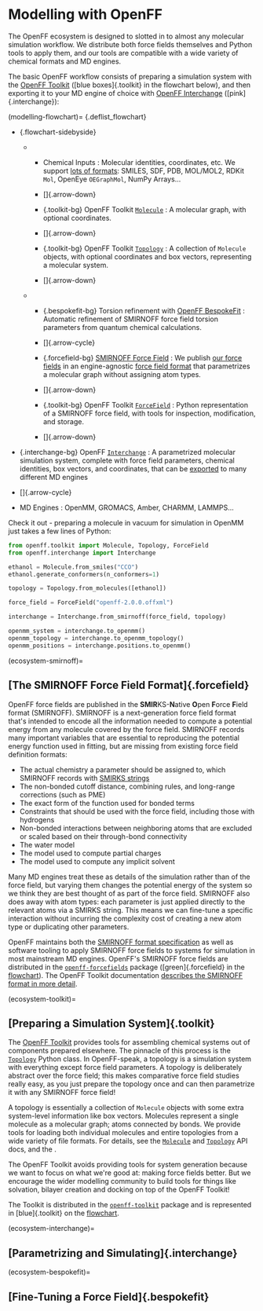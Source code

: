 # Modelling with OpenFF

The OpenFF ecosystem is designed to slotted in to almost any molecular simulation workflow. We distribute both force fields themselves and Python tools to apply them, and our tools are compatible with a wide variety of chemical formats and MD engines. 

The basic OpenFF workflow consists of preparing a simulation system with the [OpenFF Toolkit] ([blue boxes]{.toolkit} in the flowchart below), and then exporting it to your MD engine of choice with [OpenFF Interchange] ([pink]{.interchange}):

(modelling-flowchart)=
{.deflist_flowchart}
- {.flowchart-sidebyside}
  - - Chemical Inputs
      : Molecular identities, coordinates, etc. We support [lots of formats]: SMILES, SDF, PDB, MOL/MOL2, RDKit `Mol`, OpenEye `OEGraphMol`,   NumPy Arrays...
  
    - []{.arrow-down}
  
    - {.toolkit-bg}
      OpenFF Toolkit [`Molecule`]
      : A molecular graph, with optional coordinates.
  
    - []{.arrow-down}
  
    - {.toolkit-bg}
      OpenFF Toolkit [`Topology`]
      : A collection of `Molecule` objects, with optional coordinates and   box vectors, representing a molecular system.
  
    - []{.arrow-down}

  - - {.bespokefit-bg}
      Torsion refinement with [OpenFF BespokeFit]
      : Automatic refinement of SMIRNOFF force field torsion parameters from quantum chemical calculations.
  
    - []{.arrow-cycle}
  
    - {.forcefield-bg}
      [SMIRNOFF Force Field]
      : We publish [our force fields] in an engine-agnostic [force field format] that parametrizes a   molecular graph without assigning atom types.
  
    - []{.arrow-down}
  
    - {.toolkit-bg}
      OpenFF Toolkit [`ForceField`]
      : Python representation of a SMIRNOFF force field, with tools for   inspection, modification, and storage.
  
    - []{.arrow-down}

- {.interchange-bg}
  OpenFF [`Interchange`]
  : A parametrized molecular simulation system, complete with force field parameters, chemical identities, box vectors, and coordinates, that can be [exported] to many different MD engines

- []{.arrow-cycle}

- MD Engines
  : OpenMM, GROMACS, Amber, CHARMM, LAMMPS...

[OpenFF Toolkit]: https://docs.openforcefield.org/projects/toolkit
[OpenFF Interchange]: https://docs.openforcefield.org/projects/interchange
[NumPy arrays]: numpy.array
[`Molecule`]: openff.toolkit.topology.Molecule
[`Topology`]: openff.toolkit.topology.Topology
[`ForceField`]: openff.toolkit.typing.engines.smirnoff.ForceField
[`Interchange`]: openff.interchange.Interchange
[lots of formats]: inv:openff.toolkit#users/molecule_cookbook
[OpenFF BespokeFit]: inv:openff.bespokefit#index
[SMIRNOFF Force Field]: ecosystem-smirnoff
[our force fields]: https://github.com/openforcefield/openff-forcefields
[force field format]: https://openforcefield.github.io/standards/standards/smirnoff/
[exported]: inv:openff.interchange#using/output

Check it out - preparing a molecule in vacuum for simulation in OpenMM just takes a few lines of Python:

```python
from openff.toolkit import Molecule, Topology, ForceField
from openff.interchange import Interchange

ethanol = Molecule.from_smiles("CCO")
ethanol.generate_conformers(n_conformers=1)

topology = Topology.from_molecules([ethanol])

force_field = ForceField("openff-2.0.0.offxml")

interchange = Interchange.from_smirnoff(force_field, topology)

openmm_system = interchange.to_openmm()
openmm_topology = interchange.to_openmm_topology()
openmm_positions = interchange.positions.to_openmm()
```

(ecosystem-smirnoff)=
## [The SMIRNOFF Force Field Format]{.forcefield}

OpenFF force fields are published in the **SMIR**KS-**N**ative **O**pen **F**orce **F**ield format (SMIRNOFF). SMIRNOFF is a next-generation force field format that's intended to encode all the information needed to compute a potential energy from any molecule covered by the force field. SMIRNOFF records many important variables that are essential to reproducing the potential energy function used in fitting, but are missing from existing force field definition formats:

- The actual chemistry a parameter should be assigned to, which SMIRNOFF records with [SMIRKS strings]
- The non-bonded cutoff distance, combining rules, and long-range corrections (such as PME)
- The exact form of the function used for bonded terms
- Constraints that should be used with the force field, including those with hydrogens
- Non-bonded interactions between neighboring atoms that are excluded or scaled based on their through-bond connectivity
- The water model
- The model used to compute partial charges
- The model used to compute any implicit solvent

Many MD engines treat these as details of the simulation rather than of the force field, but varying them changes the potential energy of the system so we think they are best thought of as part of the force field. SMIRNOFF also does away with atom types: each parameter is just applied directly to the relevant atoms via a SMIRKS string. This means we can fine-tune a specific interaction without incurring the complexity cost of creating a new atom type or duplicating other parameters.

OpenFF maintains both the [SMIRNOFF format specification] as well as software tooling to apply SMIRNOFF force fields to systems for simulation in most mainstream MD engines. OpenFF's SMIRNOFF force fields are distributed in the [`openff-forcefields`] package ([green]{.forcefield} in the [flowchart]). The OpenFF Toolkit documentation [describes the SMIRNOFF format in more detail](inv:openff.toolkit#users/smirnoff).

[SMIRKS strings]: https://www.daylight.com/dayhtml/doc/theory/theory.smirks.html
[SMIRNOFF format specification]: https://openforcefield.github.io/standards/standards/smirnoff/
[flowchart]: modelling-flowchart
[`openff-forcefields`]: https://github.com/openforcefield/openff-forcefields

(ecosystem-toolkit)=
## [Preparing a Simulation System]{.toolkit}

The [OpenFF Toolkit] provides tools for assembling chemical systems out of components prepared elsewhere. The pinnacle of this process is the [`Topology`] Python class. In OpenFF-speak, a topology is a simulation system with everything except force field parameters. A topology is deliberately abstract over the force field; this makes comparative force field studies really easy, as you just prepare the topology once and can then parametrize it with any SMIRNOFF force field!

A topology is essentially a collection of `Molecule` objects with some extra system-level information like box vectors. Molecules represent a single molecule as a molecular graph; atoms connected by bonds. We provide tools for loading both individual molecules and entire topologies from a wide variety of file formats. For details, see the [`Molecule`] and [`Topology`] API docs, and the [](inv:openff.toolkit#users/molecule_cookbook).

The OpenFF Toolkit avoids providing tools for system generation because we want to focus on what we're good at: making force fields better. But we encourage the wider modelling community to build tools for things like solvation, bilayer creation and docking on top of the OpenFF Toolkit!

The Toolkit is distributed in the [`openff-toolkit`] package and is represented in [blue]{.toolkit} on the [flowchart].

[`openff-toolkit`]: inv:openff.toolkit:*:doc#installation

(ecosystem-interchange)=
## [Parametrizing and Simulating]{.interchange}



(ecosystem-bespokefit)=
## [Fine-Tuning a Force Field]{.bespokefit}